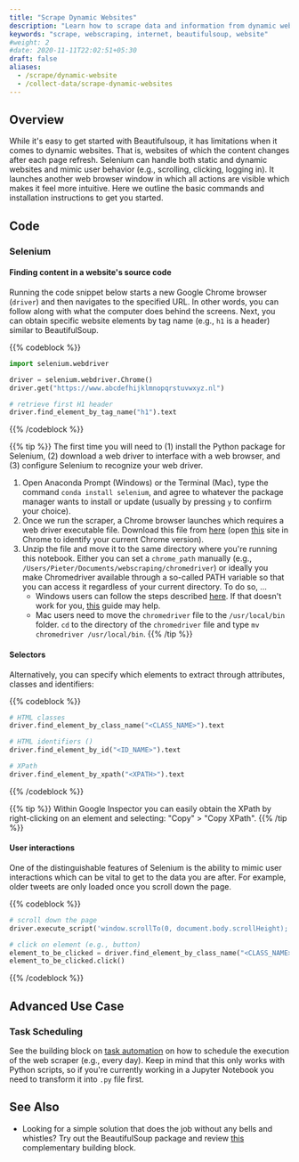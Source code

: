 ```yaml
---
title: "Scrape Dynamic Websites"
description: "Learn how to scrape data and information from dynamic websites."
keywords: "scrape, webscraping, internet, beautifulsoup, website"
#weight: 2
#date: 2020-11-11T22:02:51+05:30
draft: false
aliases:
  - /scrape/dynamic-website
  - /collect-data/scrape-dynamic-websites
---
```


## Overview
While it's easy to get started with Beautifulsoup, it has limitations when it comes to dynamic websites. That is, websites of which the content changes after each page refresh. Selenium can handle both static and dynamic websites and mimic user behavior (e.g., scrolling, clicking, logging in). It launches another web browser window in which all actions are visible which makes it feel more intuitive. Here we outline the basic commands and installation instructions to get you started.

## Code

### Selenium

#### Finding content in a website's source code
Running the code snippet below starts a new Google Chrome browser (`driver`) and then navigates to the specified URL. In other words, you can follow along with what the computer does behind the screens. Next, you can obtain specific website elements by tag name (e.g., `h1` is a header) similar to BeautifulSoup.

{{% codeblock %}}
```Python
import selenium.webdriver

driver = selenium.webdriver.Chrome()
driver.get("https://www.abcdefhijklmnopqrstuvwxyz.nl")

# retrieve first H1 header
driver.find_element_by_tag_name("h1").text
```
{{% /codeblock %}}


{{% tip %}}
The first time you will need to (1) install the Python package for Selenium, (2) download a web driver to interface with a web browser, and (3) configure Selenium to recognize your web driver.
1. Open Anaconda Prompt (Windows) or the Terminal (Mac), type the command `conda install selenium`, and agree to whatever the package manager wants to install or update (usually by pressing `y` to confirm your choice).
2. Once we run the scraper, a Chrome browser launches which requires a web driver executable file. Download this file from [here](https://sites.google.com/a/chromium.org/chromedriver/downloads) (open [this](https://www.whatismybrowser.com/detect/what-version-of-chrome-do-i-have) site in Chrome to identify your current Chrome version).
3. Unzip the file and move it to the same directory where you're running this notebook. Either you can set a `chrome_path` manually (e.g., `/Users/Pieter/Documents/webscraping/chromedriver`) or ideally you make Chromedriver available through a so-called PATH variable so that you can access it regardless of your current directory. To do so, ...
    * Windows users can follow the steps described [here](https://tilburgsciencehub.com/building-blocks/configure-your-computer/task-specific-configurations/configuring-python-for-webscraping/). If that doesn't work for you, [this](https://zwbetz.com/download-chromedriver-binary-and-add-to-your-path-for-automated-functional-testing/) guide may help.
    * Mac users need to move the `chromedriver` file to the `/usr/local/bin` folder. `cd` to the directory of the `chromedriver` file and type `mv chromedriver /usr/local/bin`.
{{% /tip %}}

#### Selectors
Alternatively, you can specify which elements to extract through attributes, classes and identifiers:

{{% codeblock %}}
```Python
# HTML classes
driver.find_element_by_class_name("<CLASS_NAME>").text  

# HTML identifiers ()
driver.find_element_by_id("<ID_NAME>").text

# XPath
driver.find_element_by_xpath("<XPATH>").text

```
{{% /codeblock %}}


{{% tip %}}
Within Google Inspector you can easily obtain the XPath by right-clicking on an element and selecting: "Copy" > "Copy XPath".
{{% /tip %}}


#### User interactions
One of the distinguishable features of Selenium is the ability to mimic user interactions which can be vital to get to the data you are after. For example, older tweets are only loaded once you scroll down the page.

{{% codeblock %}}
```Python
# scroll down the page
driver.execute_script('window.scrollTo(0, document.body.scrollHeight);')

# click on element (e.g., button)
element_to_be_clicked = driver.find_element_by_class_name("<CLASS_NAME>")
element_to_be_clicked.click()
```
{{% /codeblock %}}


## Advanced Use Case

### Task Scheduling
See the building block on [task automation](http://tilburgsciencehub.com/building-blocks/automate-and-execute-your-work/automate-your-workflow/task-scheduling/) on how to schedule the execution of the web scraper (e.g., every day). Keep in mind that this only works with Python scripts, so if you're currently working in a Jupyter Notebook you need to transform it into `.py` file first.


## See Also
* Looking for a simple solution that does the job without any bells and whistles? Try out the BeautifulSoup package and review [this](https://tilburgsciencehub.com/building-blocks/scrape/static-website) complementary building block.

